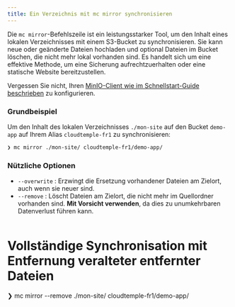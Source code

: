 ```yaml
---
title: Ein Verzeichnis mit mc mirror synchronisieren
---
```


Die `mc mirror`-Befehlszeile ist ein leistungsstarker Tool, um den Inhalt eines lokalen Verzeichnisses mit einem S3-Bucket zu synchronisieren. Sie kann neue oder geänderte Dateien hochladen und optional Dateien im Bucket löschen, die nicht mehr lokal vorhanden sind. Es handelt sich um eine effektive Methode, um eine Sicherung aufrechtzuerhalten oder eine statische Website bereitzustellen.

Vergessen Sie nicht, Ihren [MinIO-Client wie im Schnellstart-Guide beschrieben](../quickstart.md#configurer-votre-client-minio-mc) zu konfigurieren.

### Grundbeispiel

Um den Inhalt des lokalen Verzeichnisses `./mon-site` auf den Bucket `demo-app` auf Ihrem Alias `cloudtemple-fr1` zu synchronisieren:

```bash
❯ mc mirror ./mon-site/ cloudtemple-fr1/demo-app/
```

### Nützliche Optionen

*   `--overwrite` : Erzwingt die Ersetzung vorhandener Dateien am Zielort, auch wenn sie neuer sind.
*   `--remove` : Löscht Dateien am Zielort, die nicht mehr im Quellordner vorhanden sind. **Mit Vorsicht verwenden**, da dies zu unumkehrbaren Datenverlust führen kann.

```bash
```

# Vollständige Synchronisation mit Entfernung veralteter entfernter Dateien
❯ mc mirror --remove ./mon-site/ cloudtemple-fr1/demo-app/